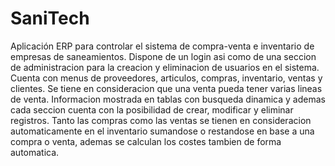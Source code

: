 # SaniTech
Aplicación ERP para controlar el sistema de compra-venta e inventario de empresas de saneamientos.
Dispone de un login asi como de una seccion de administracion para la creacion y eliminacion de usuarios en el sistema.
Cuenta con menus de proveedores, articulos, compras, inventario, ventas y clientes.
Se tiene en consideracion que una venta pueda tener varias lineas de venta.
Informacion mostrada en tablas con busqueda dinamica y ademas cada seccion cuenta con la posibilidad de crear, modificar y eliminar registros.
Tanto las compras como las ventas se tienen en consideracion automaticamente en el inventario sumandose o restandose en base a una compra o venta, ademas se calculan los costes tambien de forma automatica.

